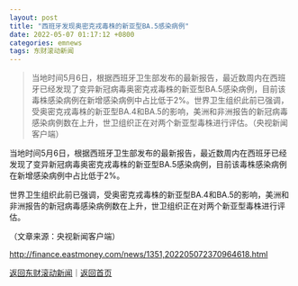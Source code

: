 ```yaml
---
layout: post
title: "西班牙发现奥密克戎毒株的新亚型BA.5感染病例"
date: 2022-05-07 01:17:12 +0800
categories: emnews
tags: 东财滚动新闻
---
```

> 当地时间5月6日，根据西班牙卫生部发布的最新报告，最近数周内在西班牙已经发现了变异新冠病毒奥密克戎毒株的新亚型BA.5感染病例，目前该毒株感染病例在新增感染病例中占比低于2%。世界卫生组织此前已强调，受奥密克戎毒株的新亚型BA.4和BA.5的影响，美洲和非洲报告的新冠病毒感染病例数在上升，世卫组织正在对两个新亚型毒株进行评估。（央视新闻客户端）

<p>当地时间5月6日，根据西班牙卫生部发布的最新报告，最近数周内在西班牙已经发现了变异新冠病毒奥密克戎毒株的新亚型BA.5感染病例，目前该毒株感染病例在新增感染病例中占比低于2%。</p>
 <p>世界卫生组织此前已强调，受奥密克戎毒株的新亚型BA.4和BA.5的影响，美洲和非洲报告的新冠病毒感染病例数在上升，世卫组织正在对两个新亚型毒株进行评估。</p><p class="em_media">（文章来源：央视新闻客户端）</p>

<http://finance.eastmoney.com/news/1351,202205072370964618.html>

[返回东财滚动新闻](//finews.withounder.com/emnews/)｜[返回首页](//finews.withounder.com/)